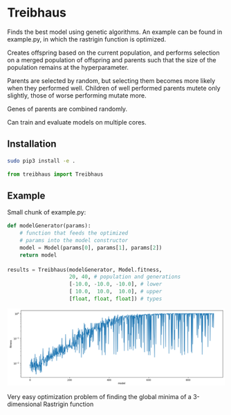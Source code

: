 # Treibhaus

Finds the best model using genetic algorithms. An example can be found
in example.py, in which the rastrigin function is optimized.

Creates offspring based on the current population, and performs
selection on a merged population of offspring and parents such that
the size of the population remains at the hyperparameter.

Parents are selected by random, but selecting them becomes more likely when
they performed well. Children of well performed parents mutete only slightly,
those of worse performing mutate more.

Genes of parents are combined randomly.

Can train and evaluate models on multiple cores.

## Installation

```bash
sudo pip3 install -e .
```

```python
from treibhaus import Treibhaus
```

## Example

Small chunk of example.py:

```python
def modelGenerator(params):
    # function that feeds the optimized
    # params into the model constructor
    model = Model(params[0], params[1], params[2])
    return model

results = Treibhaus(modelGenerator, Model.fitness,
                    20, 40, # population and generations
                    [-10.0, -10.0, -10.0], # lower
                    [ 10.0,  10.0,  10.0], # upper
                    [float, float, float]) # types
```

![Rastrigin fitness over time](./example.png)

Very easy optimization problem of finding the global minima of a 3-dimensional Rastrigin function